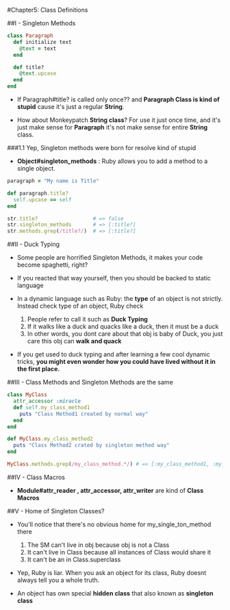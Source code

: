 #Chapter5: Class Definitions

##I - Singleton Methods

```ruby
class Paragraph
  def initialize text
    @text = text
  end

  def title?
    @text.upcase
  end
end

``` 

- If Paragraph#title? is called only once?? and **Paragraph Class is kind of stupid** cause it's just a regular **String**.

- How about Monkeypatch **String class**? For use it just once time, and it's just make sense for **Paragraph** it's not make sense for entire **String** class.

###1.1 Yep, Singleton methods were born for resolve kind of stupid

- **Object#singleton_methods** : Ruby allows you to add a method to a single object.

```ruby
paragraph = "My name is Title"

def paragraph.title?
  self.upcase == self
end

str.title?                  # => false
str.singleton_methods       # => [:title?]
str.methods.grep(/title?/)  # => [:title?]

```

##II - Duck Typing

- Some people are horrified Singleton Methods, it makes your code become spaghetti, right?

- If you reacted that way yourself, then you should be backed to static language

- In a dynamic language such as Ruby: the **type** of an object is not strictly. Instead check type of an object, Ruby check  
    1. People refer to call it such as **Duck Typing**
    2. If it walks like a duck and quacks like a duck, then it must be a duck
    3. In other words, you dont care about that obj is baby of Duck, you just care this obj can **walk and quack**

- If you get used to duck typing and after learning a few cool dynamic tricks, **you might even wonder how you could have lived without it in the first place.**
   
##III - Class Methods and Singleton Methods are the same
   
```ruby
class MyClass
  attr_accessor :miracle
  def self.my_class_method1
    puts "Class Method1 created by normal way"
  end
end

def MyClass.my_class_method2
  puts "Class Method2 crated by singleton method way"
end

MyClass.methods.grep(/my_class_method.*/) # => [:my_class_method1, :my_class_method2]
```   

##IV - Class Macros

- **Module#attr_reader , attr_accessor, attr_writer** are kind of **Class Macros**

##V - Home of Singleton Classes?

- You'll notice that there's no obvious home for my_single_ton_method there
    1. The SM can't live in obj because obj is not a Class
    2. It can't live in Class because all instances of Class would share it
    3. It can't be an in Class.superclass
    
- Yep, Ruby is liar. When you ask an object for its class, Ruby doesnt always tell you a whole truth.
- An object has own special **hidden class** that also known as **singleton class**

```ruby

```

    



